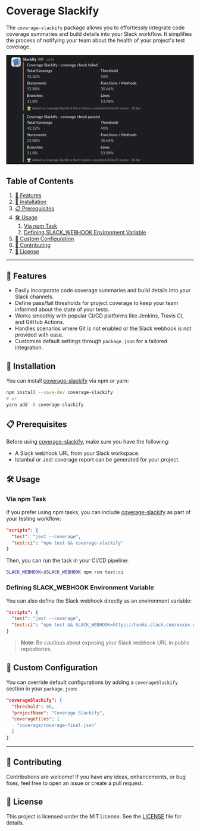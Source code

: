 # Coverage Slackify

The `coverage-slackify` package allows you to effortlessly integrate code coverage summaries and build details into your Slack workflow. It simplifies the process of notifying your team about the health of your project's test coverage.

<img src="docs/screenshots/coverage-slackify.png">

## Table of Contents

1. [🚀 Features](#-features)
2. [🔧 Installation](#-installation)
3. [📋 Prerequisites](#-prerequisites)
4. [🛠 Usage](#-usage)
    1. [Via npm Task](#via-npm-task)
    2. [Defining SLACK_WEBHOOK Environment Variable](#defining-slack_webhook-environment-variable)
5. [🔧 Custom Configuration](#-custom-configuration)
6. [🤝 Contributing](#-contributing)
7. [📄 License](#-license)

---

## 🚀 Features

- Easily incorporate code coverage summaries and build details into your Slack channels.
- Define pass/fail thresholds for project coverage to keep your team informed about the state of your tests.
- Works smoothly with popular CI/CD platforms like Jenkins, Travis CI, and GitHub Actions.
- Handles scenarios where Git is not enabled or the Slack webhook is not provided with ease.
- Customize default settings through `package.json` for a tailored integration.

## 🔧 Installation

You can install [coverage-slackify](https://www.npmjs.com/package/coverage-slackify) via npm or yarn:

```bash
npm install --save-dev coverage-slackify
# or
yarn add -D coverage-slackify
```

## 📋 Prerequisites

Before using [coverage-slackify](https://www.npmjs.com/package/coverage-slackify), make sure you have the following:

- A Slack webhook URL from your Slack workspace.
- Istanbul or Jest coverage report can be generated for your project.

## 🛠 Usage

### Via npm Task

If you prefer using npm tasks, you can include [coverage-slackify](https://www.npmjs.com/package/coverage-slackify) as part of your testing workflow:

```json
"scripts": {
  "test": "jest --coverage",
  "test:ci": "npm test && coverage-slackify"
}
```

Then, you can run the task in your CI/CD pipeline:

```bash
SLACK_WEBHOOK=$SLACK_WEBHOOK npm run test:ci
```

### Defining SLACK_WEBHOOK Environment Variable

You can also define the Slack webhook directly as an environment variable:

```json
"scripts": {
  "test": "jest --coverage",
  "test:ci": "npm test && SLACK_WEBHOOK=https://hooks.slack.com/xxxxx coverage-slackify"
}
```

> **Note**: Be cautious about exposing your Slack webhook URL in public repositories.

## 🔧 Custom Configuration

You can override default configurations by adding a `coverageSlackify` section in your `package.json`:

```json
"coverageSlackify": {
  "threshold": 80,
  "projectName": "Coverage Slackify",
  "coverageFiles": [
    "coverage/coverage-final.json"
  ]
}
```

---

## 🤝 Contributing

Contributions are welcome! If you have any ideas, enhancements, or bug fixes, feel free to open an issue or create a pull request.

## 📄 License

This project is licensed under the MIT License. See the [LICENSE](LICENSE) file for details.
